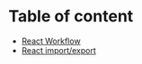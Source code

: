 # Table of content
- [React Workflow](./react%20workflow.md)
- [React import/export](./react%20import%5Cexport.md)
